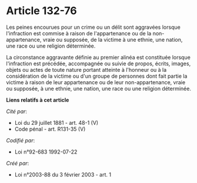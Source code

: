 # Article 132-76

Les peines encourues pour un crime ou un délit sont aggravées lorsque l'infraction est commise à raison de l'appartenance ou
de la non-appartenance, vraie ou supposée, de la victime à une ethnie, une nation, une race ou une religion déterminée.

La circonstance aggravante définie au premier alinéa est constituée lorsque l'infraction est précédée, accompagnée ou suivie
de propos, écrits, images, objets ou actes de toute nature portant atteinte à l'honneur ou à la considération de la victime
ou d'un groupe de personnes dont fait partie la victime à raison de leur appartenance ou de leur non-appartenance, vraie ou
supposée, à une ethnie, une nation, une race ou une religion déterminée.

**Liens relatifs à cet article**

_Cité par_:

  - Loi du 29 juillet 1881 - art. 48-1 (V)
  - Code pénal - art. R131-35 (V)

_Codifié par_:

  - Loi n°92-683 1992-07-22

_Créé par_:

  - Loi n°2003-88 du 3 février 2003 - art. 1
